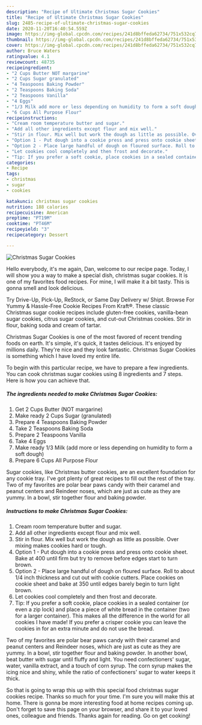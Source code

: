 ```yaml
---
description: "Recipe of Ultimate Christmas Sugar Cookies"
title: "Recipe of Ultimate Christmas Sugar Cookies"
slug: 2485-recipe-of-ultimate-christmas-sugar-cookies
date: 2020-11-20T16:40:54.559Z
image: https://img-global.cpcdn.com/recipes/241d8bffeda62734/751x532cq70/christmas-sugar-cookies-recipe-main-photo.jpg
thumbnail: https://img-global.cpcdn.com/recipes/241d8bffeda62734/751x532cq70/christmas-sugar-cookies-recipe-main-photo.jpg
cover: https://img-global.cpcdn.com/recipes/241d8bffeda62734/751x532cq70/christmas-sugar-cookies-recipe-main-photo.jpg
author: Bruce Waters
ratingvalue: 4.1
reviewcount: 48735
recipeingredient:
- "2 Cups Butter NOT margarine"
- "2 Cups Sugar granulated"
- "4 Teaspoons Baking Powder"
- "2 Teaspoons Baking Soda"
- "2 Teaspoons Vanilla"
- "4 Eggs"
- "1/3 Milk add more or less depending on humidity to form a soft dough"
- "6 Cups All Purpose Flour"
recipeinstructions:
- "Cream room temperature butter and sugar."
- "Add all other ingredients except flour and mix well."
- "Stir in flour. Mix well but work the dough as little as possible. Over mixing makes cookies hard or tough."
- "Option 1 - Put dough into a cookie press and press onto cookie sheet. Bake at 400 until firm but try to remove before edges start to turn brown."
- "Option 2 - Place large handful of dough on floured surface. Roll to about 1/4 inch thickness and cut out with cookie cutters. Place cookies on cookie sheet and bake at 350 until edges barely begin to turn light brown."
- "Let cookies cool completely and then frost and decorate."
- "Tip: If you prefer a soft cookie, place cookies in a sealed container (or even a zip lock) and place a piece of white bread in the container (two for a larger container). This makes all the difference in the world for all cookies I have made! If you prefer a crisper cookie you can leave the cookies in for an extra minute and do not use the bread."
categories:
- Recipe
tags:
- christmas
- sugar
- cookies

katakunci: christmas sugar cookies 
nutrition: 188 calories
recipecuisine: American
preptime: "PT19M"
cooktime: "PT46M"
recipeyield: "3"
recipecategory: Dessert

---
```



![Christmas Sugar Cookies](https://img-global.cpcdn.com/recipes/241d8bffeda62734/751x532cq70/christmas-sugar-cookies-recipe-main-photo.jpg)

Hello everybody, it's me again, Dan, welcome to our recipe page. Today, I will show you a way to make a special dish, christmas sugar cookies. It is one of my favorites food recipes. For mine, I will make it a bit tasty. This is gonna smell and look delicious.

Try Drive-Up, Pick-Up, ReStock, or Same Day Delivery w/ Shipt. Browse For Yummy &amp; Hassle-Free Cookie Recipes From Kraft®. These classic Christmas sugar cookie recipes include gluten-free cookies, vanilla-bean sugar cookies, citrus sugar cookies, and cut-out Christmas cookies. Stir in flour, baking soda and cream of tartar.

Christmas Sugar Cookies is one of the most favored of recent trending foods on earth. It's simple, it's quick, it tastes delicious. It's enjoyed by millions daily. They're nice and they look fantastic. Christmas Sugar Cookies is something which I have loved my entire life.


To begin with this particular recipe, we have to prepare a few ingredients. You can cook christmas sugar cookies using 8 ingredients and 7 steps. Here is how you can achieve that.

<!--inarticleads1-->

##### The ingredients needed to make Christmas Sugar Cookies:

1. Get 2 Cups Butter (NOT margarine)
1. Make ready 2 Cups Sugar (granulated)
1. Prepare 4 Teaspoons Baking Powder
1. Take 2 Teaspoons Baking Soda
1. Prepare 2 Teaspoons Vanilla
1. Take 4 Eggs
1. Make ready 1/3 Milk (add more or less depending on humidity to form a soft dough)
1. Prepare 6 Cups All Purpose Flour


Sugar cookies, like Christmas butter cookies, are an excellent foundation for any cookie tray. I&#39;ve got plenty of great recipes to fill out the rest of the tray. Two of my favorites are polar bear paws candy with their caramel and peanut centers and Reindeer noses, which are just as cute as they are yummy. In a bowl, stir together flour and baking powder. 

<!--inarticleads2-->

##### Instructions to make Christmas Sugar Cookies:

1. Cream room temperature butter and sugar.
1. Add all other ingredients except flour and mix well.
1. Stir in flour. Mix well but work the dough as little as possible. Over mixing makes cookies hard or tough.
1. Option 1 - Put dough into a cookie press and press onto cookie sheet. Bake at 400 until firm but try to remove before edges start to turn brown.
1. Option 2 - Place large handful of dough on floured surface. Roll to about 1/4 inch thickness and cut out with cookie cutters. Place cookies on cookie sheet and bake at 350 until edges barely begin to turn light brown.
1. Let cookies cool completely and then frost and decorate.
1. Tip: If you prefer a soft cookie, place cookies in a sealed container (or even a zip lock) and place a piece of white bread in the container (two for a larger container). This makes all the difference in the world for all cookies I have made! If you prefer a crisper cookie you can leave the cookies in for an extra minute and do not use the bread.


Two of my favorites are polar bear paws candy with their caramel and peanut centers and Reindeer noses, which are just as cute as they are yummy. In a bowl, stir together flour and baking powder. In another bowl, beat butter with sugar until fluffy and light. You need confectioners&#39; sugar, water, vanilla extract, and a touch of corn syrup. The corn syrup makes the icing nice and shiny, while the ratio of confectioners&#39; sugar to water keeps it thick. 

So that is going to wrap this up with this special food christmas sugar cookies recipe. Thanks so much for your time. I'm sure you will make this at home. There is gonna be more interesting food at home recipes coming up. Don't forget to save this page on your browser, and share it to your loved ones, colleague and friends. Thanks again for reading. Go on get cooking!
